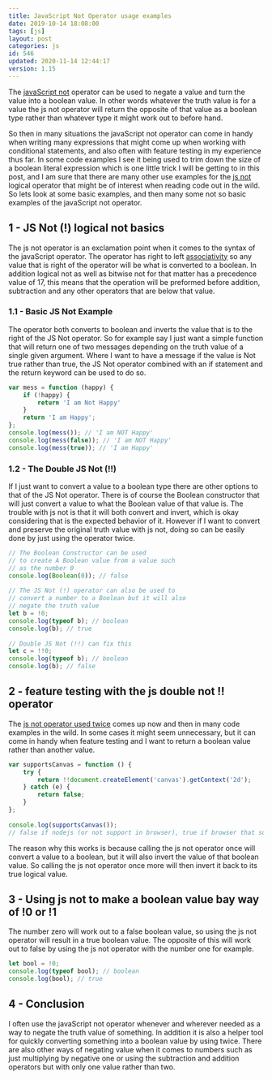 ```yaml
---
title: JavaScript Not Operator usage examples
date: 2019-10-14 18:08:00
tags: [js]
layout: post
categories: js
id: 546
updated: 2020-11-14 12:44:17
version: 1.15
---
```


The [javaScript not](https://developer.mozilla.org/en-US/docs/Web/JavaScript/Reference/Operators/Logical_NOT) operator can be used to negate a value and turn the value into a boolean value. In other words whatever the truth value is for a value the js not operator will return the opposite of that value as a boolean type rather than whatever type it might work out to before hand.

So then in many situations the javaScript not operator can come in handy when writing many expressions that might come up when working with conditional statements, and also often with feature testing in my experience thus far. In some code examples I see it being used to trim down the size of a boolean literal expression which is one little trick I will be getting to in this post, and I am sure that there are many other use examples for the [js not](https://developer.mozilla.org/en-US/docs/Web/JavaScript/Reference/Operators/Logical_Operators) logical operator that might be of interest when reading code out in the wild. So lets look at some basic examples, and then many some not so basic examples of the javaScript not operator.

<!-- more -->

## 1 - JS Not (!) logical not basics

The js not operator is an exclamation point when it comes to the syntax of the javaScript operator. The operator has right to left [associativity](/2019/02/02/js-operator-precedence/) so any value that is right of the operator will be what is converted to a boolean. In addition logical not as well as bitwise not for that matter has a precedence value of 17, this means that the operation will be preformed before addition, subtraction and any other operators that are below that value. 
### 1.1 - Basic JS Not Example

The operator both converts to boolean and inverts the value that is to the right of the JS Not operator. So for example say I just want a simple function that will return one of two messages depending on the truth value of a single given argument. Where I want to have a message if the value is Not true rather than true, the JS Not operator combined with an if statement and the return keyword can be used to do so.

```js
var mess = function (happy) {
    if (!happy) {
        return 'I am Not Happy'
    }
    return 'I am Happy';
};
console.log(mess()); // 'I am NOT Happy'
console.log(mess(false)); // 'I am NOT Happy'
console.log(mess(true)); // 'I am Happy'
```

### 1.2 - The Double JS Not (!!)

If I just want to convert a value to a boolean type there are other options to that of the JS Not operator. There is of course the Boolean constructor that will just convert a value to what the Boolean value of that value is. The trouble with js not is that it will both convert and invert, which is okay considering that is the expected behavior of it. However if I want to convert and preserve the original truth value with js not, doing so can be easily done by just using the operator twice.

```js
// The Boolean Constructor can be used
// to create A Boolean value from a value such
// as the number 0
console.log(Boolean(0)); // false
 
// The JS Not (!) operator can also be used to
// convert a number to a Boolean but it will also
// negate the truth value
let b = !0;
console.log(typeof b); // boolean
console.log(b); // true
 
// Double JS Not (!!) can fix this
let c = !!0;
console.log(typeof b); // boolean
console.log(b); // false
```

## 2 - feature testing with the js double not !! operator

The [js not operator used twice](https://love2dev.com/blog/javascript-not-operator/) comes up now and then in many code examples in the wild. In some cases it might seem unnecessary, but it can come in handy when feature testing and I want to return a boolean value rather than another value.

```js
var supportsCanvas = function () {
    try {
        return !!document.createElement('canvas').getContext('2d');
    } catch (e) {
        return false;
    }
};
 
console.log(supportsCanvas()); 
// false if nodejs (or not support in browser), true if browser that supports 2d canvas
```

The reason why this works is because calling the js not operator once will convert a value to a boolean, but it will also invert the value of that boolean value. So calling the js not operator once more will then invert it back to its true logical value.

## 3 - Using js not to make a boolean value bay way of !0 or !1

The number zero will work out to a false boolean value, so using the js not operator will result in a true boolean value. The opposite of this will work out to false by using the js not operator with the number one for example.

```js
let bool = !0;
console.log(typeof bool); // boolean
console.log(bool); // true
```

## 4 - Conclusion

I often use the javaScript not operator whenever and wherever needed as a way to negate the truth value of something. In addition it is also a helper tool for quickly converting something into a boolean value by using twice. There are also other ways of negating value when it comes to numbers such as just multiplying by negative one or using the subtraction and addition operators but with only one value rather than two.